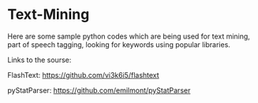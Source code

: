 # Text-Mining
Here are some sample python codes which are being used for text mining, part of speech tagging, looking for keywords using popular libraries. 

Links to the sourse:

FlashText: https://github.com/vi3k6i5/flashtext

pyStatParser: https://github.com/emilmont/pyStatParser
